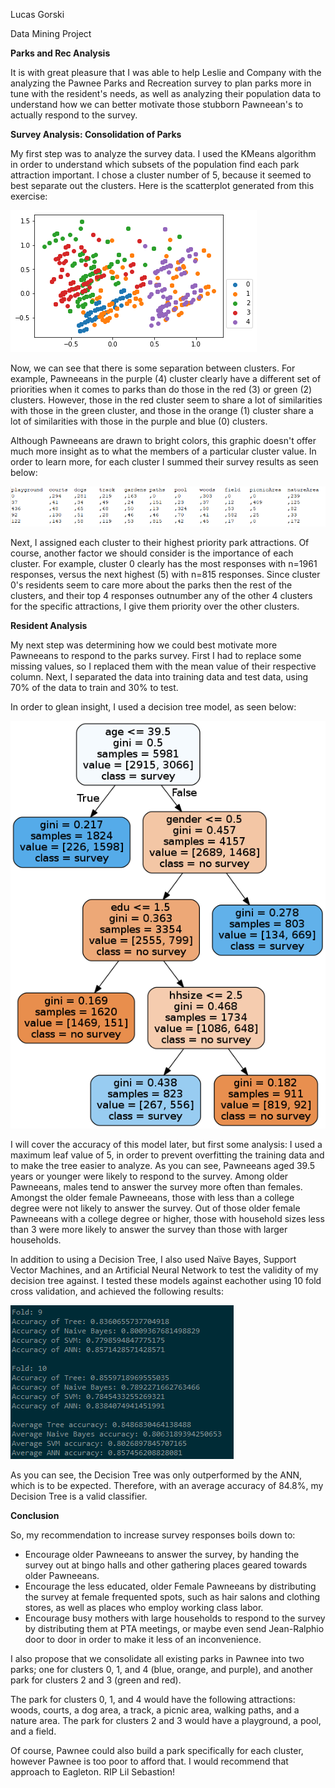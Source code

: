 Lucas Gorski

Data Mining Project

**Parks and Rec Analysis**

It is with great pleasure that I was able to help Leslie and Company with the analyzing the Pawnee Parks and Recreation survey to plan parks more in tune with the resident&#39;s needs, as well as analyzing their population data to understand how we can better motivate those stubborn Pawneean&#39;s to actually respond to the survey.

**Survey Analysis: Consolidation of Parks**

My first step was to analyze the survey data. I used the KMeans algorithm in order to understand which subsets of the population find each park attraction important. I chose a cluster number of 5, because it seemed to best separate out the clusters. Here is the scatterplot generated from this exercise:

![](kmeans.png)

Now, we can see that there is some separation between clusters. For example, Pawneeans in the purple (4) cluster clearly have a different set of priorities when it comes to parks than do those in the red (3) or green (2) clusters. However, those in the red cluster seem to share a lot of similarities with those in the green cluster, and those in the orange (1) cluster share a lot of similarities with those in the purple and blue (0) clusters.

Although Pawneeans are drawn to bright colors, this graphic doesn&#39;t offer much more insight as to what the members of a particular cluster value. In order to learn more, for each cluster I summed their survey results as seen below:

![](summed_Responses_by_clust.png)

Next, I assigned each cluster to their highest priority park attractions. Of course, another factor we should consider is the importance of each cluster. For example, cluster 0 clearly has the most responses with n=1961 responses, versus the next highest (5) with n=815 responses. Since cluster 0&#39;s residents seem to care more about the parks then the rest of the clusters, and their top 4 responses outnumber any of the other 4 clusters for the specific attractions, I give them priority over the other clusters.

**Resident Analysis**

My next step was determining how we could best motivate more Pawneeans to respond to the parks survey. First I had to replace some missing values, so I replaced them with the mean value of their respective column. Next, I separated the data into training data and test data, using 70% of the data to train and 30% to test.

In order to glean insight, I used a decision tree model, as seen below:

![](tree.png)

I will cover the accuracy of this model later, but first some analysis: I used a maximum leaf value of 5, in order to prevent overfitting the training data and to make the tree easier to analyze. As you can see, Pawneeans aged 39.5 years or younger were likely to respond to the survey. Among older Pawneeans, males tend to answer the survey more often than females. Amongst the older female Pawneeans, those with less than a college degree were not likely to answer the survey. Out of those older female Pawneeans with a college degree or higher, those with household sizes less than 3 were more likely to answer the survey than those with larger households.

In addition to using a Decision Tree, I also used Naïve Bayes, Support Vector Machines, and an Artificial Neural Network to test the validity of my decision tree against. I tested these models against eachother using 10 fold cross validation, and achieved the following results:

![](cross_val_results.png)

As you can see, the Decision Tree was only outperformed by the ANN, which is to be expected. Therefore, with an average accuracy of 84.8%, my Decision Tree is a valid classifier.

**Conclusion**

So, my recommendation to increase survey responses boils down to:

- Encourage older Pawneeans to answer the survey, by handing the survey out at bingo halls and other gathering places geared towards older Pawneeans.
- Encourage the less educated, older Female Pawneeans by distributing the survey at female frequented spots, such as hair salons and clothing stores, as well as places who employ working class labor.
- Encourage busy mothers with large households to respond to the survey by distributing them at PTA meetings, or maybe even send Jean-Ralphio door to door in order to make it less of an inconvenience.

I also propose that we consolidate all existing parks in Pawnee into two parks; one for clusters 0, 1, and 4 (blue, orange, and purple), and another park for clusters 2 and 3 (green and red).

The park for clusters 0, 1, and 4 would have the following attractions: woods, courts, a dog area, a track, a picnic area, walking paths, and a nature area. The park for clusters 2 and 3 would have a playground, a pool, and a field.

Of course, Pawnee could also build a park specifically for each cluster, however Pawnee is too poor to afford that. I would recommend that approach to Eagleton. RIP Lil Sebastion!
